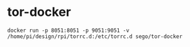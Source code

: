 # tor-docker

```
docker run -p 8051:8051 -p 9051:9051 -v /home/pi/design/rpi/torrc.d:/etc/torrc.d sego/tor-docker
```
